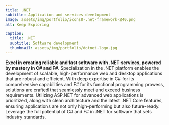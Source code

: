 ```yaml
---
title: .NET
subtitle: Application and services development
image: assets/img/portfolio/icons8-.net-framework-240.png
alt: Keep Exploring

caption:
  title: .NET
  subtitle: Software development
  thumbnail: assets/img/portfolio/dotnet-logo.jpg
---
```


**Excel in creating reliable and fast software with .NET services, powered by mastery in C# and F#**. Specialization in the .NET platform enables the development of scalable, high-performance web and desktop applications that are robust and efficient. With deep expertise in C# for its comprehensive capabilities and F# for its functional programming prowess, solutions are crafted that seamlessly meet and exceed business requirements. Utilizing ASP.NET for advanced web applications is prioritized, along with clean architecture and the latest .NET Core features, ensuring applications are not only high-performing but also future-ready. Leverage the full potential of C# and F# in .NET for software that sets industry standards.
